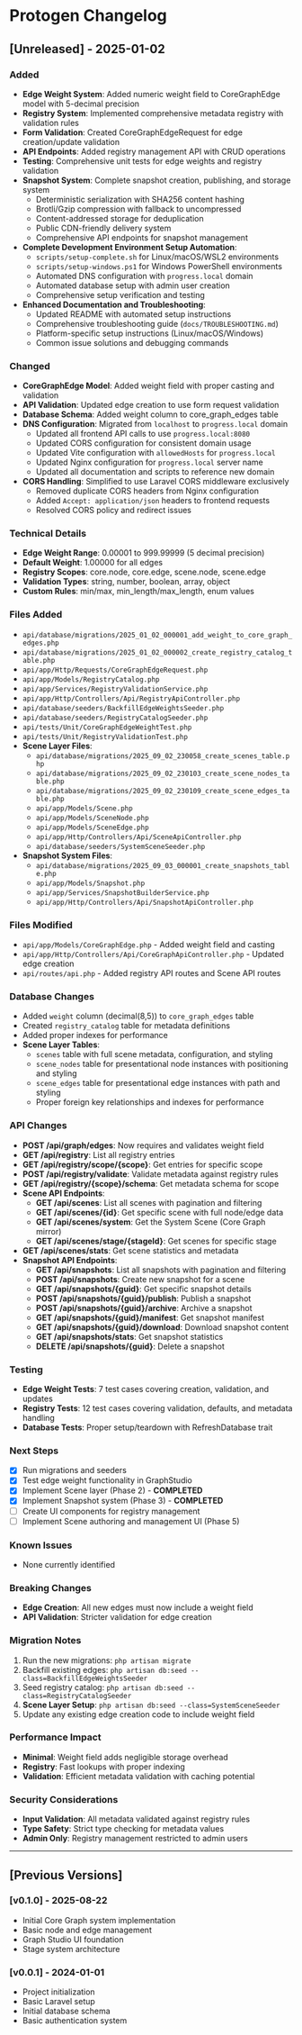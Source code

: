 # Protogen Changelog

## [Unreleased] - 2025-01-02

### Added
- **Edge Weight System**: Added numeric weight field to CoreGraphEdge model with 5-decimal precision
- **Registry System**: Implemented comprehensive metadata registry with validation rules
- **Form Validation**: Created CoreGraphEdgeRequest for edge creation/update validation
- **API Endpoints**: Added registry management API with CRUD operations
- **Testing**: Comprehensive unit tests for edge weights and registry validation
- **Snapshot System**: Complete snapshot creation, publishing, and storage system
  - Deterministic serialization with SHA256 content hashing
  - Brotli/Gzip compression with fallback to uncompressed
  - Content-addressed storage for deduplication
  - Public CDN-friendly delivery system
  - Comprehensive API endpoints for snapshot management
- **Complete Development Environment Setup Automation**:
  - `scripts/setup-complete.sh` for Linux/macOS/WSL2 environments
  - `scripts/setup-windows.ps1` for Windows PowerShell environments
  - Automated DNS configuration with `progress.local` domain
  - Automated database setup with admin user creation
  - Comprehensive setup verification and testing
- **Enhanced Documentation and Troubleshooting**:
  - Updated README with automated setup instructions
  - Comprehensive troubleshooting guide (`docs/TROUBLESHOOTING.md`)
  - Platform-specific setup instructions (Linux/macOS/Windows)
  - Common issue solutions and debugging commands

### Changed
- **CoreGraphEdge Model**: Added weight field with proper casting and validation
- **API Validation**: Updated edge creation to use form request validation
- **Database Schema**: Added weight column to core_graph_edges table
- **DNS Configuration**: Migrated from `localhost` to `progress.local` domain
  - Updated all frontend API calls to use `progress.local:8080`
  - Updated CORS configuration for consistent domain usage
  - Updated Vite configuration with `allowedHosts` for `progress.local`
  - Updated Nginx configuration for `progress.local` server name
  - Updated all documentation and scripts to reference new domain
- **CORS Handling**: Simplified to use Laravel CORS middleware exclusively
  - Removed duplicate CORS headers from Nginx configuration
  - Added `Accept: application/json` headers to frontend requests
  - Resolved CORS policy and redirect issues

### Technical Details
- **Edge Weight Range**: 0.00001 to 999.99999 (5 decimal precision)
- **Default Weight**: 1.00000 for all edges
- **Registry Scopes**: core.node, core.edge, scene.node, scene.edge
- **Validation Types**: string, number, boolean, array, object
- **Custom Rules**: min/max, min_length/max_length, enum values

### Files Added
- `api/database/migrations/2025_01_02_000001_add_weight_to_core_graph_edges.php`
- `api/database/migrations/2025_01_02_000002_create_registry_catalog_table.php`
- `api/app/Http/Requests/CoreGraphEdgeRequest.php`
- `api/app/Models/RegistryCatalog.php`
- `api/app/Services/RegistryValidationService.php`
- `api/app/Http/Controllers/Api/RegistryApiController.php`
- `api/database/seeders/BackfillEdgeWeightsSeeder.php`
- `api/database/seeders/RegistryCatalogSeeder.php`
- `api/tests/Unit/CoreGraphEdgeWeightTest.php`
- `api/tests/Unit/RegistryValidationTest.php`
- **Scene Layer Files**:
  - `api/database/migrations/2025_09_02_230058_create_scenes_table.php`
  - `api/database/migrations/2025_09_02_230103_create_scene_nodes_table.php`
  - `api/database/migrations/2025_09_02_230109_create_scene_edges_table.php`
  - `api/app/Models/Scene.php`
  - `api/app/Models/SceneNode.php`
  - `api/app/Models/SceneEdge.php`
  - `api/app/Http/Controllers/Api/SceneApiController.php`
  - `api/database/seeders/SystemSceneSeeder.php`
- **Snapshot System Files**:
  - `api/database/migrations/2025_09_03_000001_create_snapshots_table.php`
  - `api/app/Models/Snapshot.php`
  - `api/app/Services/SnapshotBuilderService.php`
  - `api/app/Http/Controllers/Api/SnapshotApiController.php`

### Files Modified
- `api/app/Models/CoreGraphEdge.php` - Added weight field and casting
- `api/app/Http/Controllers/Api/CoreGraphApiController.php` - Updated edge creation
- `api/routes/api.php` - Added registry API routes and Scene API routes

### Database Changes
- Added `weight` column (decimal(8,5)) to `core_graph_edges` table
- Created `registry_catalog` table for metadata definitions
- Added proper indexes for performance
- **Scene Layer Tables**:
  - `scenes` table with full scene metadata, configuration, and styling
  - `scene_nodes` table for presentational node instances with positioning and styling
  - `scene_edges` table for presentational edge instances with path and styling
  - Proper foreign key relationships and indexes for performance

### API Changes
- **POST /api/graph/edges**: Now requires and validates weight field
- **GET /api/registry**: List all registry entries
- **GET /api/registry/scope/{scope}**: Get entries for specific scope
- **POST /api/registry/validate**: Validate metadata against registry rules
- **GET /api/registry/{scope}/schema**: Get metadata schema for scope
- **Scene API Endpoints**:
  - **GET /api/scenes**: List all scenes with pagination and filtering
  - **GET /api/scenes/{id}**: Get specific scene with full node/edge data
  - **GET /api/scenes/system**: Get the System Scene (Core Graph mirror)
  - **GET /api/scenes/stage/{stageId}**: Get scenes for specific stage
- **GET /api/scenes/stats**: Get scene statistics and metadata
- **Snapshot API Endpoints**:
  - **GET /api/snapshots**: List all snapshots with pagination and filtering
  - **POST /api/snapshots**: Create new snapshot for a scene
  - **GET /api/snapshots/{guid}**: Get specific snapshot details
  - **POST /api/snapshots/{guid}/publish**: Publish a snapshot
  - **POST /api/snapshots/{guid}/archive**: Archive a snapshot
  - **GET /api/snapshots/{guid}/manifest**: Get snapshot manifest
  - **GET /api/snapshots/{guid}/download**: Download snapshot content
  - **GET /api/snapshots/stats**: Get snapshot statistics
  - **DELETE /api/snapshots/{guid}**: Delete a snapshot

### Testing
- **Edge Weight Tests**: 7 test cases covering creation, validation, and updates
- **Registry Tests**: 12 test cases covering validation, defaults, and metadata handling
- **Database Tests**: Proper setup/teardown with RefreshDatabase trait

### Next Steps
- [x] Run migrations and seeders
- [x] Test edge weight functionality in GraphStudio
- [x] Implement Scene layer (Phase 2) - **COMPLETED**
- [x] Implement Snapshot system (Phase 3) - **COMPLETED**
- [ ] Create UI components for registry management
- [ ] Implement Scene authoring and management UI (Phase 5)

### Known Issues
- None currently identified

### Breaking Changes
- **Edge Creation**: All new edges must now include a weight field
- **API Validation**: Stricter validation for edge creation

### Migration Notes
1. Run the new migrations: `php artisan migrate`
2. Backfill existing edges: `php artisan db:seed --class=BackfillEdgeWeightsSeeder`
3. Seed registry catalog: `php artisan db:seed --class=RegistryCatalogSeeder`
4. **Scene Layer Setup**: `php artisan db:seed --class=SystemSceneSeeder`
5. Update any existing edge creation code to include weight field

### Performance Impact
- **Minimal**: Weight field adds negligible storage overhead
- **Registry**: Fast lookups with proper indexing
- **Validation**: Efficient metadata validation with caching potential

### Security Considerations
- **Input Validation**: All metadata validated against registry rules
- **Type Safety**: Strict type checking for metadata values
- **Admin Only**: Registry management restricted to admin users

---

## [Previous Versions]

### [v0.1.0] - 2025-08-22
- Initial Core Graph system implementation
- Basic node and edge management
- Graph Studio UI foundation
- Stage system architecture

### [v0.0.1] - 2024-01-01
- Project initialization
- Basic Laravel setup
- Initial database schema
- Basic authentication system
